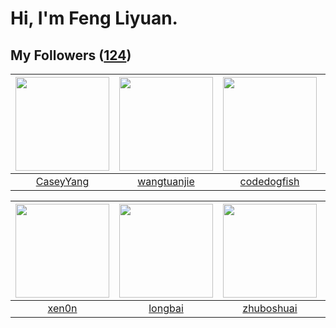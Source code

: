# Hi, I'm Feng Liyuan.

## My Followers ([124](https://github.com/SunRunAway?tab=followers))

| <img src="https://avatars.githubusercontent.com/u/2445114?v=4" width="150" height="150" /> | <img src="https://avatars.githubusercontent.com/u/4090971?v=4" width="150" height="150" /> | <img src="https://avatars.githubusercontent.com/u/6002026?v=4" width="150" height="150" /> | <img src="https://avatars.githubusercontent.com/u/4898483?v=4" width="150" height="150" /> |
| :----------------------------------------------------------------------------------------: | :----------------------------------------------------------------------------------------: | :----------------------------------------------------------------------------------------: | :----------------------------------------------------------------------------------------: |
|                          [CaseyYang](https://github.com/CaseyYang)                         |                        [wangtuanjie](https://github.com/wangtuanjie)                       |                        [codedogfish](https://github.com/codedogfish)                       |                            [sudotty](https://github.com/sudotty)                           |

| <img src="https://avatars.githubusercontent.com/u/1175567?v=4" width="150" height="150" /> | <img src="https://avatars.githubusercontent.com/u/1204301?v=4" width="150" height="150" /> | <img src="https://avatars.githubusercontent.com/u/10694566?v=4" width="150" height="150" /> | <img src="https://avatars.githubusercontent.com/u/4198311?v=4" width="150" height="150" /> |
| :----------------------------------------------------------------------------------------: | :----------------------------------------------------------------------------------------: | :-----------------------------------------------------------------------------------------: | :----------------------------------------------------------------------------------------: |
|                              [xen0n](https://github.com/xen0n)                             |                            [longbai](https://github.com/longbai)                           |                         [zhuboshuai](https://github.com/zhuboshuai)                         |                              [skyzh](https://github.com/skyzh)                             |